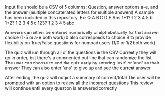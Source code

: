 Input file should be a CSV of 5 columns: Question, answer options a-e, and the answer (multiple concatenated letters for multiple answers)
A sample has been included in this repository.
Ex:
Q      A   B   C   D   E   Ans
1+1?   1   2   3   4   5   b
1+2?   1   2   3   4   5   c
123?   1   2   3   4   5   abc

Answers can either be entered numerically or alphabetically for that answer choice (1-5 or a-e both work)
0 also corresponds to choice B to provide flexibility on True/False questions for numpad users (1/0 or 1/2 both work)

The quiz will run through all of the questions in the CSV
Currently they will go in order, but there's a commented out line that can randomize the list
The user can choose to end the quiz early by entering 'exit' or 'end' as their answer
They can also enter 'ans' to give up and see the current answer

After ending, the quiz will output a summary of correct/total
The user will be prompted with an option to review all the incorrect questions
This review will continue until every question is answered correctly
